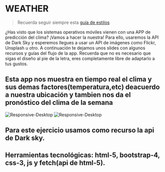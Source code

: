 # WEATHER

> Recuerda seguir siempre esta [guía de estilos](https://github.com/Laboratoria/js-style-guide/)

¿Has visto que los sistemas operativos móviles vienen con una APP de predicción del clima? ¡Vamos a hacer la nuestra! Para ello, usaremos la API de Dark Sky y esperemos llegues a usar un API de imágenes como Flickr, Unsplash u otro. A continuación te dejamos unos slides con algunos recursos y guías del flujo de la app. Recuerda que no es necesario que sigas el diseño al pie de la letra, eres completamente libre de adaptarlo a tus gustos.

## Esta app nos muestra en tiempo real el clima y sus demas factores(temperatura,etc) deacuerdo a nuestra ubicación y tambien nos da el pronóstico del clima de la semana

![Responsive-Desktop](assets/images/proceso1.png)
![Responsive-Desktop](assets/images/proceso2.png)

## Para este ejercicio usamos como recurso la api de Dark sky.

## Herramientas tecnológicas: html-5, bootstrap-4, css-3, js y fetch(api de html-5).
